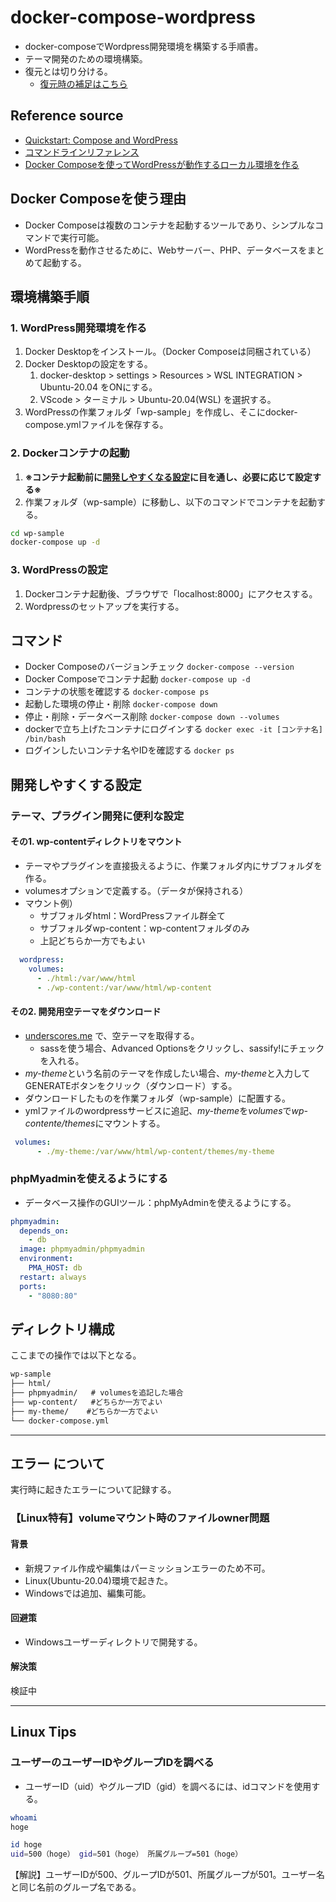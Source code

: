 # docker-compose-wordpress

- docker-composeでWordpress開発環境を構築する手順書。
- テーマ開発のための環境構築。
- 復元とは切り分ける。
  - [復元時の補足はこちら](wp-restore.md)

## Reference source

- [Quickstart: Compose and WordPress](https://docs.docker.com/compose/wordpress/)
- [コマンドラインリファレンス](https://docs.docker.jp/compose/reference/toc.html)
- [Docker Composeを使ってWordPressが動作するローカル環境を作る](https://codeaid.jp/blog/docker-wp/)

## Docker Composeを使う理由

- Docker Composeは複数のコンテナを起動するツールであり、シンプルなコマンドで実行可能。
- WordPressを動作させるために、Webサーバー、PHP、データベースをまとめて起動する。

## 環境構築手順



### 1. WordPress開発環境を作る

1. Docker Desktopをインストール。（Docker Composeは同梱されている）
2. Docker Desktopの設定をする。
   1. docker-desktop > settings > Resources > WSL INTEGRATION > Ubuntu-20.04 をONにする。
   2. VScode > ターミナル > Ubuntu-20.04(WSL) を選択する。
3. WordPressの作業フォルダ「wp-sample」を作成し、そこにdocker-compose.ymlファイルを保存する。

### 2. Dockerコンテナの起動

1. __※コンテナ起動前に[開発しやすくなる設定](#開発しやすくする設定)に目を通し、必要に応じて設定する※__
2. 作業フォルダ（wp-sample）に移動し、以下のコマンドでコンテナを起動する。

```bash
cd wp-sample
docker-compose up -d
```

### 3. WordPressの設定

1. Dockerコンテナ起動後、ブラウザで「localhost:8000」にアクセスする。
2. Wordpressのセットアップを実行する。

## コマンド

- Docker Composeのバージョンチェック ```docker-compose --version```
- Docker Composeでコンテナ起動 ```docker-compose up -d```
- コンテナの状態を確認する ```docker-compose ps```
- 起動した環境の停止・削除 ```docker-compose down```
- 停止・削除・データベース削除 ```docker-compose down --volumes```
- dockerで立ち上げたコンテナにログインする ```docker exec -it [コンテナ名] /bin/bash```
- ログインしたいコンテナ名やIDを確認する ```docker ps```

## 開発しやすくする設定

### テーマ、プラグイン開発に便利な設定

#### その1. wp-contentディレクトリをマウント

- テーマやプラグインを直接扱えるように、作業フォルダ内にサブフォルダを作る。
- volumesオプションで定義する。（データが保持される）
- マウント例）
  - サブフォルダhtml：WordPressファイル群全て
  - サブフォルダwp-content：wp-contentフォルダのみ
  - 上記どちらか一方でもよい

```yml
  wordpress:
    volumes:
      - ./html:/var/www/html
      - ./wp-content:/var/www/html/wp-content
```

#### その2. 開発用空テーマをダウンロード

- [underscores.me](https://underscores.me/) で、空テーマを取得する。
  - sassを使う場合、Advanced Optionsをクリックし、sassify!にチェックを入れる。 
- *my-theme*という名前のテーマを作成したい場合、*my-theme*と入力してGENERATEボタンをクリック（ダウンロード）する。
- ダウンロードしたものを作業フォルダ（wp-sample）に配置する。
- ymlファイルのwordpressサービスに追記、*my-theme*を*volumes*で*wp-contente/themes*にマウントする。

```yml
 volumes:
      - ./my-theme:/var/www/html/wp-content/themes/my-theme
```

### phpMyadminを使えるようにする

- データベース操作のGUIツール：phpMyAdminを使えるようにする。

```yml
phpmyadmin:
  depends_on:
    - db
  image: phpmyadmin/phpmyadmin
  environment:
    PMA_HOST: db
  restart: always
  ports:
    - "8080:80"
```

## ディレクトリ構成

ここまでの操作では以下となる。

```markdown
wp-sample
├── html/
├── phpmyadmin/   # volumesを追記した場合
├── wp-content/   #どちらか一方でよい
├── my-theme/    #どちらか一方でよい
└── docker-compose.yml
```

---

## エラー について

実行時に起きたエラーについて記録する。

### 【Linux特有】volumeマウント時のファイルowner問題

#### 背景

- 新規ファイル作成や編集はパーミッションエラーのため不可。
- Linux(Ubuntu-20.04)環境で起きた。
- Windowsでは追加、編集可能。

#### 回避策

- Windowsユーザーディレクトリで開発する。

#### 解決策

検証中

---

## Linux Tips

### ユーザーのユーザーIDやグループIDを調べる

- ユーザーID（uid）やグループID（gid）を調べるには、idコマンドを使用する。

```bash
whoami
hoge

id hoge
uid=500（hoge） gid=501（hoge） 所属グループ=501（hoge）
```

【解説】ユーザーIDが500、グループIDが501、所属グループが501。ユーザー名と同じ名前のグループ名である。
